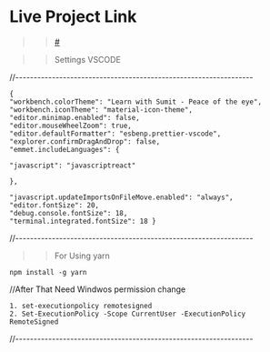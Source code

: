 # Live Project Link

> > <a href="#">#</a>

> > Settings VSCODE

//-----------------------------------------------------------------

    {
    "workbench.colorTheme": "Learn with Sumit - Peace of the eye",
    "workbench.iconTheme": "material-icon-theme",
    "editor.minimap.enabled": false,
    "editor.mouseWheelZoom": true,
    "editor.defaultFormatter": "esbenp.prettier-vscode",
    "explorer.confirmDragAndDrop": false,
    "emmet.includeLanguages": {

    "javascript": "javascriptreact"

    },

    "javascript.updateImportsOnFileMove.enabled": "always",
    "editor.fontSize": 20,
    "debug.console.fontSize": 18,
    "terminal.integrated.fontSize": 18 }

//-----------------------------------------------------------------

> > For Using yarn

    npm install -g yarn

//After That Need Windwos permission change

    1. set-executionpolicy remotesigned
    2. Set-ExecutionPolicy -Scope CurrentUser -ExecutionPolicy RemoteSigned

//-----------------------------------------------------------------

